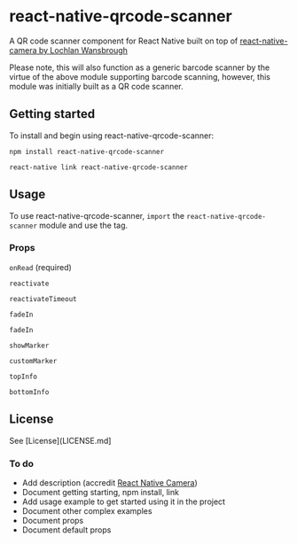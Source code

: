 # react-native-qrcode-scanner

A QR code scanner component for React Native built on top of [react-native-camera by Lochlan Wansbrough](https://github.com/lwansbrough/react-native-camera)

Please note, this will also function as a generic barcode scanner by the virtue of the above module supporting barcode scanning, however, this module was initially built as a QR code scanner.


## Getting started

To install and begin using react-native-qrcode-scanner:

```
npm install react-native-qrcode-scanner
```

```
react-native link react-native-qrcode-scanner
```

## Usage
To use react-native-qrcode-scanner, `import` the `react-native-qrcode-scanner` module and use the <QRCodeScanner /> tag.


### Props

`onRead` (required)

`reactivate`

`reactivateTimeout`

`fadeIn`

`fadeIn`

`showMarker`

`customMarker`

`topInfo`

`bottomInfo`

## License
See [License](LICENSE.md]


### To do
- Add description (accredit [React Native Camera](https://github.com/lwansbrough/react-native-camera))
- Document getting starting, npm install, link
- Add usage example to get started using it in the project
- Document other complex examples
- Document props
- Document default props
